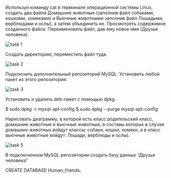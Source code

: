 Используя команду cat в терминале операционной системы Linux, создать два файла Домашние животные (заполнив файл собаками, кошками, хомяками) и Вьючные животными заполнив файл Лошадьми, верблюдами и ослы), а затем объединить их. Просмотреть содержимое созданного файла. Переименовать файл, дав ему новое имя (Друзья человека).

![task 1](https://github.com/eriksar/HM_animals/assets/123926096/e9d1ee34-a72e-4839-bb45-7a682f5d5e43)

Создать директорию, переместить файл туда.

![task 2](https://github.com/eriksar/HM_animals/assets/123926096/afca20ce-dc94-4b84-80d4-95e994878ee1)

Подключить дополнительный репозиторий MySQL. Установить любой пакет из этого репозитория.

![task 3](https://github.com/eriksar/HM_animals/assets/123926096/476d5176-a108-4dc9-96be-bea860c5a764)

Установить и удалить deb-пакет с помощью dpkg.

   $ sudo dpkg -r mysql-apt-config
   $ sudo dpkg --purge mysql-apt-config

   Нарисовать диаграмму, в которой есть класс родительский класс, домашние животные и вьючные животные, в составы которых в случае домашних животных войдут классы: собаки, кошки, хомяки, а в класс вьючные животные войдут: 
   Лошади, верблюды и ослы).

   ![task 5](https://github.com/eriksar/HM_animals/assets/123926096/7a615fb7-3212-4ef9-b688-66462bef700b)

   В подключенном MySQL репозитории создать базу данных “Друзья человека”

CREATE DATABASE Human_friends;
